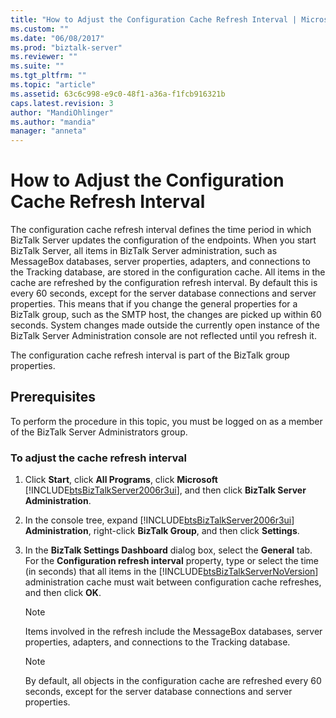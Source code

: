 ```yaml
---
title: "How to Adjust the Configuration Cache Refresh Interval | Microsoft Docs"
ms.custom: ""
ms.date: "06/08/2017"
ms.prod: "biztalk-server"
ms.reviewer: ""
ms.suite: ""
ms.tgt_pltfrm: ""
ms.topic: "article"
ms.assetid: 63c6c998-e9c0-48f1-a36a-f1fcb916321b
caps.latest.revision: 3
author: "MandiOhlinger"
ms.author: "mandia"
manager: "anneta"
---
```

# How to Adjust the Configuration Cache Refresh Interval
The configuration cache refresh interval defines the time period in which BizTalk Server updates the configuration of the endpoints. When you start BizTalk Server, all items in BizTalk Server administration, such as MessageBox databases, server properties, adapters, and connections to the Tracking database, are stored in the configuration cache. All items in the cache are refreshed by the configuration refresh interval. By default this is every 60 seconds, except for the server database connections and server properties. This means that if you change the general properties for a BizTalk group, such as the SMTP host, the changes are picked up within 60 seconds. System changes made outside the currently open instance of the BizTalk Server Administration console are not reflected until you refresh it.  
  
 The configuration cache refresh interval is part of the BizTalk group properties.  
  
## Prerequisites  
 To perform the procedure in this topic, you must be logged on as a member of the BizTalk Server Administrators group.  
  
### To adjust the cache refresh interval  
  
1.  Click **Start**, click **All Programs**, click **Microsoft** [!INCLUDE[btsBizTalkServer2006r3ui](../includes/btsbiztalkserver2006r3ui-md.md)], and then click **BizTalk Server Administration**.  
  
2.  In the console tree, expand [!INCLUDE[btsBizTalkServer2006r3ui](../includes/btsbiztalkserver2006r3ui-md.md)] **Administration**, right-click **BizTalk Group**, and then click **Settings**.  
  
3.  In the **BizTalk Settings Dashboard** dialog box, select the **General** tab. For the **Configuration refresh interval** property, type or select the time (in seconds) that all items in the [!INCLUDE[btsBizTalkServerNoVersion](../includes/btsbiztalkservernoversion-md.md)] administration cache must wait between configuration cache refreshes, and then click **OK**.  
  
    > [!NOTE]  
    >  Items involved in the refresh include the MessageBox databases, server properties, adapters, and connections to the Tracking database.  
  
    > [!NOTE]  
    >  By default, all objects in the configuration cache are refreshed every 60 seconds, except for the server database connections and server properties.